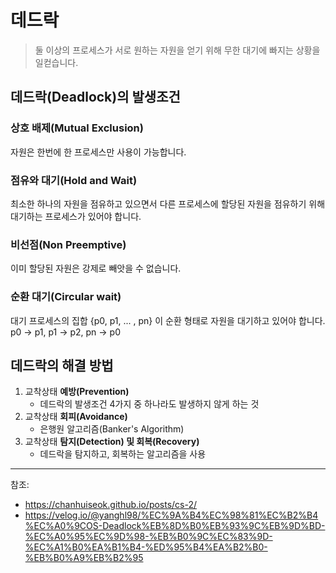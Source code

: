 # 데드락
> 둘 이상의 프로세스가 서로 원하는 자원을 얻기 위해 무한 대기에 빠지는 상황을 일컫습니다.

## 데드락(Deadlock)의 발생조건
### 상호 배제(Mutual Exclusion)
자원은 한번에 한 프로세스만 사용이 가능합니다.

### 점유와 대기(Hold and Wait)
최소한 하나의 자원을 점유하고 있으면서 다른 프로세스에 할당된 자원을 점유하기 위해 대기하는 프로세스가 있어야 합니다.

### 비선점(Non Preemptive)
이미 할당된 자원은 강제로 빼앗을 수 없습니다.

### 순환 대기(Circular wait)
대기 프로세스의 집합 {p0, p1, ... , pn} 이 순환 형태로 자원을 대기하고 있어야 합니다. p0 -> p1, p1 -> p2, pn -> p0

## 데드락의 해결 방법
1) 교착상태 **예방(Prevention)**
   - 데드락의 발생조건 4가지 중 하나라도 발생하지 않게 하는 것
1) 교착상태 **회피(Avoidance)**
   - 은행원 알고리즘(Banker's Algorithm)
2) 교착상태 **탐지(Detection) 및 회복(Recovery)**
   - 데드락을 탐지하고, 회복하는 알고리즘을 사용


---
참조:  
- https://chanhuiseok.github.io/posts/cs-2/   
- https://velog.io/@yanghl98/%EC%9A%B4%EC%98%81%EC%B2%B4%EC%A0%9COS-Deadlock%EB%8D%B0%EB%93%9C%EB%9D%BD-%EC%A0%95%EC%9D%98-%EB%B0%9C%EC%83%9D-%EC%A1%B0%EA%B1%B4-%ED%95%B4%EA%B2%B0-%EB%B0%A9%EB%B2%95
